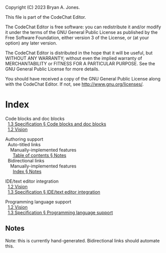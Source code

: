 <p>Copyright (C) 2023 Bryan A. Jones.</p>
<p>This file is part of the CodeChat Editor.</p>
<p>The CodeChat Editor is free software: you can redistribute it and/or
    modify it under the terms of the GNU General Public License as
    published by the Free Software Foundation, either version 3 of the
    License, or (at your option) any later version.</p>
<p>The CodeChat Editor is distributed in the hope that it will be useful,
    but WITHOUT ANY WARRANTY; without even the implied warranty of
    MERCHANTABILITY or FITNESS FOR A PARTICULAR PURPOSE. See the GNU
    General Public License for more details.</p>
<p>You should have received a copy of the GNU General Public License along
    with the CodeChat Editor. If not, see <a
        href="http://www.gnu.org/licenses/">http://www.gnu.org/licenses/</a>.
</p>
<h1>Index</h1>
<p><a id="code-blocks-and-doc-blocks"></a>Code blocks and doc blocks<br>&nbsp;
    <a href="README.md#specification-code-blocks-and-doc-blocks">1.3
        Specification &sect; Code blocks and doc blocks</a><br>&nbsp; <a
        href="README.md#vision-code-blocks-and-doc-blocks">1.2 Vision</a>
</p>
<p>Authoring support<br>&nbsp; Auto-titled links<br>&nbsp; &nbsp;
    Manually-implemented features<br>&nbsp; &nbsp; &nbsp; <a
        href="toc.md#auto-title">Table of contents &sect;
        Notes</a><br>&nbsp; Bidirectional links<br>&nbsp; &nbsp;
    Manually-implemented features<br>&nbsp; &nbsp; &nbsp; <a
        href="#note-bidirectional-links">Index &sect; Notes</a></p>
<p><a id="ide-integration"></a>IDE/text editor integration<br>&nbsp; <a
        href="README.md#vision-ide-integration">1.2 Vision</a><br>&nbsp; <a
        href="README.md#specification-ide-integration">1.3 Specification
        &sect; IDE/text editor integration</a></p>
<p><a id="programming-language-support"></a>Programming language
    support<br>&nbsp; <a
        href="README.md#vision-programming-language-support">1.2
        Vision</a><br>&nbsp; <a
        href="README.md#implementation-programming-language-support">1.3
        Specification &sect; Programming language support</a></p>
<h2>Notes</h2>
<p><a id="note-bidirectional-links"></a>Note: this is currently hand-generated.
    Bidirectional links should automate this.</p>
